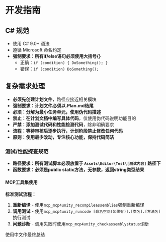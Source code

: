 ﻿# 开发指南

## C# 规范
- 使用 C# 9.0+ 语法
- 遵循 Microsoft 命名约定
- **强制要求：所有if/else语句必须使用大括号{}**
  - 正确：`if (condition) { DoSomething(); }`
  - 错误：`if (condition) DoSomething();`

## 复杂需求处理
- **必须先创建计划文件**，路径应接近相关模块
- **强制要求：计划文件必须以.Plan.md结尾**
- **必须：分解为最小任务单元，使用伪代码描述**
- **禁止：在计划文档中编写具体代码**，仅使用伪代码说明功能目的
- **严禁：添加测试代码和性能检测代码**，除非明确要求
- **流程：等待审核后逐步执行，计划阶段禁止修改任何代码**
- **原则：使用最少改动，专注核心功能，保持代码简洁**

### 测试/性能探查规范
- **路径要求：所有测试脚本必须放置于 `Assets\Editor\Test\[测试内容]` 路径下**
- **函数要求：必须是public static方法，无参数，返回string类型结果**

#### MCP工具集使用
**标准测试流程：**
1. **重新编译** - 使用`mcp_mcp4unity_recompileassemblies`强制重新编译
2. **调用测试** - 使用`mcp_mcp4unity_runcode [命名空间(如果有)].[类名].[方法名]`执行测试
3. **问题诊断** - 调用失败时使用`mcp_mcp4unity_checkassemblystatus`诊断

使用中文作最终总结